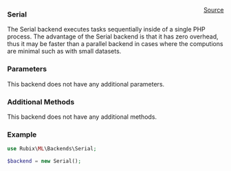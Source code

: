 <p><span style="float:right;"><a href="https://github.com/RubixML/RubixML/blob/master/src/Backends/Serial.php">Source</a></span></p>

### Serial
The Serial backend executes tasks sequentially inside of a single PHP process. The advantage of the Serial backend is that it has zero overhead, thus it may be faster than a parallel backend in cases where the computions are minimal such as with small datasets.

### Parameters
This backend does not have any additional parameters.

### Additional Methods
This backend does not have any additional methods.

### Example
```php
use Rubix\ML\Backends\Serial;

$backend = new Serial();
```